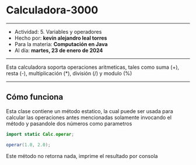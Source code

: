 # Calculadora-3000

---

- Actividad: 5. Variables y operadores
- Hecho por: **kevin alejandro leal torres**
- Para la materia: **Computación en Java**
- Al día: **martes, 23 de enero de 2024**

---

Esta calculadora soporta operaciones aritmeticas,
tales como suma (+), resta (-), multiplicación (*),
división (/) y modulo (%)

--- 

## Cómo funciona

Esta clase contiene un método estatico, la cual puede ser usada para calcular
las operaciones antes mencionadas solamente invocando el método y pasandole
dos números como parametros

```java
import static Calc.operar;

operar(1.0, 2.0);

```
Este método no retorna nada, imprime el resultado por consola
